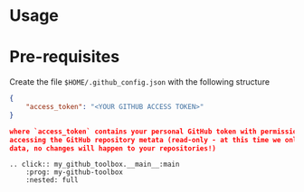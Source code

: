 # Usage

# Pre-requisites

Create the file `$HOME/.github_config.json` with the following structure

```json
{
    "access_token": "<YOUR GITHUB ACCESS TOKEN>"
}

where `access_token` contains your personal GitHub token with permissions for
accessing the GitHub repository metata (read-only - at this time we only collect
data, no changes will happen to your repositories!)

```

```{eval-rst}
.. click:: my_github_toolbox.__main__:main
    :prog: my-github-toolbox
    :nested: full
```
